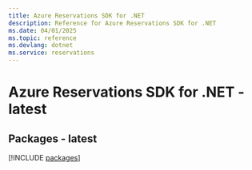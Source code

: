 ```yaml
---
title: Azure Reservations SDK for .NET
description: Reference for Azure Reservations SDK for .NET
ms.date: 04/01/2025
ms.topic: reference
ms.devlang: dotnet
ms.service: reservations
---
```

# Azure Reservations SDK for .NET - latest
## Packages - latest
[!INCLUDE [packages](reservations-index.md)]